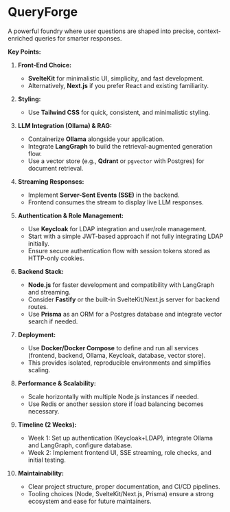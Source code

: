 # QueryForge
A powerful foundry where user questions are shaped into precise, context-enriched queries for smarter responses.


**Key Points:**

1. **Front-End Choice:**
   - **SvelteKit** for minimalistic UI, simplicity, and fast development.
   - Alternatively, **Next.js** if you prefer React and existing familiarity.

2. **Styling:**
   - Use **Tailwind CSS** for quick, consistent, and minimalistic styling.

3. **LLM Integration (Ollama) & RAG:**
   - Containerize **Ollama** alongside your application.
   - Integrate **LangGraph** to build the retrieval-augmented generation flow.
   - Use a vector store (e.g., **Qdrant** or `pgvector` with Postgres) for document retrieval.

4. **Streaming Responses:**
   - Implement **Server-Sent Events (SSE)** in the backend.
   - Frontend consumes the stream to display live LLM responses.

5. **Authentication & Role Management:**
   - Use **Keycloak** for LDAP integration and user/role management.
   - Start with a simple JWT-based approach if not fully integrating LDAP initially.
   - Ensure secure authentication flow with session tokens stored as HTTP-only cookies.

6. **Backend Stack:**
   - **Node.js** for faster development and compatibility with LangGraph and streaming.
   - Consider **Fastify** or the built-in SvelteKit/Next.js server for backend routes.
   - Use **Prisma** as an ORM for a Postgres database and integrate vector search if needed.

7. **Deployment:**
   - Use **Docker/Docker Compose** to define and run all services (frontend, backend, Ollama, Keycloak, database, vector store).
   - This provides isolated, reproducible environments and simplifies scaling.

8. **Performance & Scalability:**
   - Scale horizontally with multiple Node.js instances if needed.
   - Use Redis or another session store if load balancing becomes necessary.

9. **Timeline (2 Weeks):**
   - Week 1: Set up authentication (Keycloak+LDAP), integrate Ollama and LangGraph, configure database.
   - Week 2: Implement frontend UI, SSE streaming, role checks, and initial testing.

10. **Maintainability:**
    - Clear project structure, proper documentation, and CI/CD pipelines.
    - Tooling choices (Node, SvelteKit/Next.js, Prisma) ensure a strong ecosystem and ease for future maintainers.
